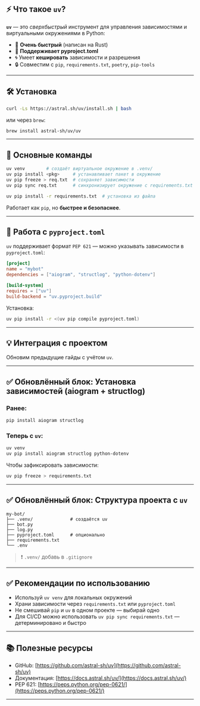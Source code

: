 ## ⚡ Что такое `uv`?

**`uv`** — это *сверхбыстрый* инструмент для управления зависимостями и виртуальными окружениями в Python:

* 🚀 **Очень быстрый** (написан на Rust)
* 🧱 **Поддерживает pyproject.toml**
* 🌀 Умеет **кешировать** зависимости и разрешения
* 🔒 Совместим с `pip`, `requirements.txt`, `poetry`, `pip-tools`

---

## 🛠️ Установка

```bash
curl -Ls https://astral.sh/uv/install.sh | bash
```

или через `brew`:

```bash
brew install astral-sh/uv/uv
```

---

## 🚀 Основные команды

```bash
uv venv        # создаёт виртуальное окружение в .venv/
uv pip install <pkg>     # устанавливает пакет в окружение
uv pip freeze > req.txt  # сохраняет зависимости
uv pip sync req.txt      # синхронизирует окружение с requirements.txt

uv pip install -r requirements.txt  # установка из файла
```

Работает как `pip`, но **быстрее и безопаснее**.

---

## 🔧 Работа с `pyproject.toml`

`uv` поддерживает формат `PEP 621` — можно указывать зависимости в `pyproject.toml`:

```toml
[project]
name = "mybot"
dependencies = ["aiogram", "structlog", "python-dotenv"]

[build-system]
requires = ["uv"]
build-backend = "uv.pyproject.build"
```

Установка:

```bash
uv pip install -r <(uv pip compile pyproject.toml)
```

---

## 💡 Интеграция с проектом

Обновим предыдущие гайды с учётом `uv`.

---

## ✅ Обновлённый блок: Установка зависимостей (aiogram + structlog)

### Ранее:

```bash
pip install aiogram structlog
```

### Теперь с `uv`:

```bash
uv venv
uv pip install aiogram structlog python-dotenv
```

Чтобы зафиксировать зависимости:

```bash
uv pip freeze > requirements.txt
```

---

## ✅ Обновлённый блок: Структура проекта с `uv`

```
my-bot/
├── .venv/              # создаётся uv
├── bot.py
├── log.py
├── pyproject.toml      # опционально
├── requirements.txt
└── .env
```

> ❗ `.venv/` добавь в `.gitignore`

---

## ✅ Рекомендации по использованию

* Используй `uv venv` для локальных окружений
* Храни зависимости через `requirements.txt` или `pyproject.toml`
* Не смешивай `pip` и `uv` в одном проекте — выбирай одно
* Для CI/CD можно использовать `uv pip sync requirements.txt` — детерминировано и быстро

---

## 📚 Полезные ресурсы

* GitHub: [https://github.com/astral-sh/uv](https://github.com/astral-sh/uv)
* Документация: [https://docs.astral.sh/uv/](https://docs.astral.sh/uv/)
* PEP 621: [https://peps.python.org/pep-0621/](https://peps.python.org/pep-0621/)

---